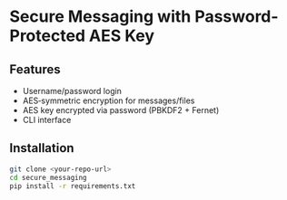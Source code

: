 
# Secure Messaging with Password-Protected AES Key

## Features
- Username/password login
- AES‑symmetric encryption for messages/files
- AES key encrypted via password (PBKDF2 + Fernet)
- CLI interface

## Installation
```bash
git clone <your-repo-url>
cd secure_messaging
pip install -r requirements.txt
